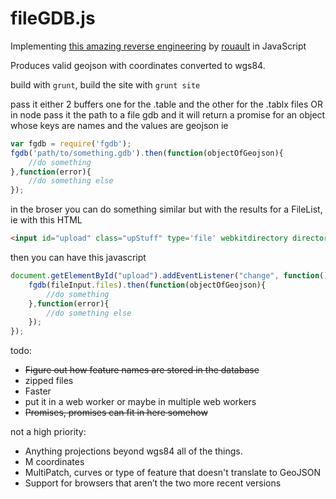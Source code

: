 fileGDB.js
==========
Implementing [this amazing reverse engineering](https://github.com/rouault/dump_gdbtable/wiki/FGDB-Spec) by [rouault](https://github.com/rouault) in JavaScript

Produces valid geojson with coordinates converted to wgs84.

build with `grunt`, build the site with `grunt site`

pass it either 2 buffers one for the .table and the other for the .tablx files OR
in node pass it the path to a file gdb and it will return a promise for an object whose keys are names and the values are geojson ie

```javascript
var fgdb = require('fgdb');
fgdb('path/to/something.gdb').then(function(objectOfGeojson){
	//do something
},function(error){
	//do something else
});
```

in the broser you can do something similar but with the results for a FileList, 
ie with this HTML

```html
<input id="upload" class="upStuff" type='file' webkitdirectory directory multiple></input>
```

then you can have this javascript

```javascript
document.getElementById("upload").addEventListener("change", function() {
	fgdb(fileInput.files).then(function(objectOfGeojson){
		//do something
	},function(error){
		//do something else
	});
});
```

todo:
- ~~Figure out how feature names are stored in the database~~
- zipped files
- Faster
- put it in a web worker or maybe in multiple web workers
- ~~Promises, promises can fit in here somehow~~

not a high priority:
- Anything projections beyond wgs84 all of the things.
- M coordinates
- MultiPatch, curves or type of feature that doesn't translate to GeoJSON
- Support for browsers that aren’t the two more recent versions
